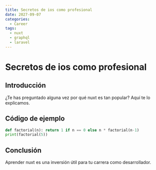 ```yaml
---
title: Secretos de ios como profesional
date: 2027-09-07
categories:
  - Career
tags:
  - nuxt
  - graphql
  - laravel
---
```


# Secretos de ios como profesional

## Introducción

¿Te has preguntado alguna vez por qué nuxt es tan popular? Aquí te lo explicamos.

## Código de ejemplo

```python
def factorial(n): return 1 if n == 0 else n * factorial(n-1)
print(factorial(5))
```

## Conclusión

Aprender nuxt es una inversión útil para tu carrera como desarrollador.